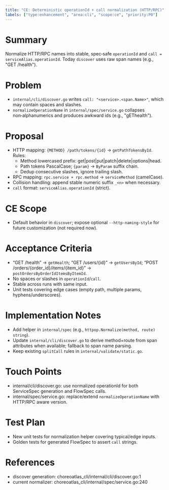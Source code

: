 ```yaml
---
title: "CE: Deterministic operationId + call normalization (HTTP/RPC)"
labels: ["type:enhancement", "area:cli", "scope:ce", "priority:P0"]
---
```


# Summary
Normalize HTTP/RPC names into stable, spec‑safe `operationId` and `call = serviceAlias.operationId`. Today `discover` uses raw span names (e.g., "GET /health").

# Problem
- `internal/cli/discover.go` writes `call: "<service>.<span.Name>"`, which may contain spaces and slashes.
- `normalizeOperationName` in `internal/spec/service.go` collapses non‑alphanumerics and produces awkward ids (e.g., "gEThealth").

# Proposal
- HTTP mapping: `{METHOD} /path/tokens/{id}` → `getPathTokensById`. Rules:
  - Method lowercased prefix: get|post|put|patch|delete|options|head.
  - Path tokens PascalCase; `{param}` → `ByParam` suffix chain.
  - Dedup consecutive slashes, ignore trailing slash.
- RPC mapping: `rpc.service + rpc.method` → `serviceMethod` (camelCase).
- Collision handling: append stable numeric suffix `_<n>` when necessary.
- `call` format: `serviceAlias.operationId` (strict).

# CE Scope
- Default behavior in `discover`; expose optional `--http-naming-style` for future customization (not required now).

# Acceptance Criteria
- “GET /health” → `getHealth`; “GET /users/{id}” → `getUsersById`; “POST /orders/{order_id}/items/{item_id}” → `postOrdersByOrderIdItemsByItemId`.
- No spaces or slashes in `operationId`/`call`.
- Stable across runs with same input.
- Unit tests covering edge cases (empty path, multiple params, hyphens/underscores).

# Implementation Notes
- Add helper in `internal/spec` (e.g., `httpop.Normalize(method, route) string`).
- Update `internal/cli/discover.go` to derive method+route from span attributes when available; fallback to span name parsing.
- Keep existing `splitCall` rules in `internal/validate/static.go`.

# Touch Points
- internal/cli/discover.go: use normalized operationId for both ServiceSpec generation and FlowSpec calls.
- internal/spec/service.go: replace/extend `normalizeOperationName` with HTTP/RPC aware version.

# Test Plan
- New unit tests for normalization helper covering typical/edge inputs.
- Golden tests for generated FlowSpec to assert `call` strings.

# References
- discover generation: choreoatlas_cli/internal/cli/discover.go:1
- current normalizer: choreoatlas_cli/internal/spec/service.go:240

